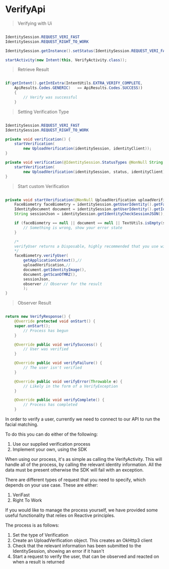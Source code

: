 # VerifyApi

> Verifying with Ui

```kotlin
```

```java
IdentitySession.REQUEST_VERI_FAST
IdentitySession.REQUEST_RIGHT_TO_WORK

IdentitySession.getInstance().setStatus(IdentitySession.REQUEST_VERI_FAST);

startActivity(new Intent(this, VerifyActivity.class));
```

> Retrieve Result

```kotlin
```

```java
if(getIntent().getIntExtra(IntentUtils.EXTRA_VERIFY_COMPLETE,
	ApiResults.Codes.GENERIC)	== ApiResults.Codes.SUCCESS))
	{
		// Verify was successful
	}
```

> Setting Verification Type

```kotlin
```

```java
IdentitySession.REQUEST_VERI_FAST
IdentitySession.REQUEST_RIGHT_TO_WORK

private void verification() {
	startVerification(
    	new UploadVerification(identitySession, identityClient));
}

private void verification(@IdentitySession.StatusTypes @NonNull String status) {
	startVerification(
    	new UploadVerification(identitySession, status, identityClient));
}
```

> Start custom Verification

```kotlin
```

```java
private void startVerification(@NonNull UploadVerification uploadVerification) {
	FaceBiometry faceBiometry = identitySession.getUserIdentity().getFaceBio();
	IdentityDocument document = identitySession.getUserIdentity().getIdDoc();
	String sessionJson = identitySession.getIdentityCheckSessionJSON();

	if (faceBiometry == null || document == null || TextUtils.isEmpty(sessionJson)) {
		// Something is wrong, show your error state
	}

	/*
	verifyUser returns a Disposable, highly recommended that you use with one appropriatly
	*/
	faceBiometry.verifyUser(
		getApplicationContext(),//
		uploadVerification,//
		document.getIdentityImage(),
		document.getScanOfMRZ(),
		sessionJson,
		observer // Observer for the result
		);
}
```

> Observer Result

```kotlin
```

```java
return new VerifyResponse() {
	@Override protected void onStart() {
	super.onStart();
		// Process has begun
	}

	@Override public void verifySuccess() {
		// User was verified
	}

	@Override public void verifyFailure() {
		// The user isn't verified
	}

	@Override public void verifyError(Throwable e) {
		// Likely in the form of a VerifyException
	}

	@Override public void verifyComplete() {
		// Process has completed
	}
```

In order to verify a user, currently we need to connect to our API to run the facial matching.

To do this you can do either of the following:

1. Use our supplied verification process
2. Implement your own, using the SDK

When using our process, it's as simple as calling the VerifyActivity. This will handle all of the process, by calling the relevant identity information. All the data must be present otherwise the SDK will fail with an exception.

There are different types of request that you need to specify, which depends on your use case. These are either:

1. VeriFast
2. Right To Work

If you would like to manage the process yourself, we have provided some useful functionality that relies on Reactive principles.

The process is as follows:

1. Set the type of Verification
2. Create an UploadVerification object. This creates an OkHttp3 client
3. Check that the relevant information has been submitted to the IdentitySession, showing an error if it hasn't
4. Start a request to verify the user, that can be observed and reacted on when a result is returned
